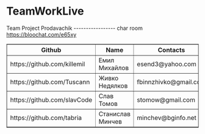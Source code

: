 ﻿# TeamWorkLive

Team Project Prodavachik ----------------- char room https://bloochat.com/e65xy

<table border="1">
  <tr>
    <th>Github</th>
    <th>Name</th>
    <th>Contacts</th>
  </tr>
  <tr>
    <td>https://github.com/killemil</td>
    <td>Емил Михайлов</td>
    <td>esend3@yahoo.com</td>
  </tr>
  <tr>
    <td>https://github.com/Tuscann </td>
    <td>Живко Недялков</td>
    <td>fbinnzhivko@gmail.com</td>
  </tr>
  <tr>
    <td>https://github.com/slavCode</td>
    <td>Слав Томов</td>
    <td>stomow@gmail.com</td>
  </tr>
  <tr>
    <td>https://github.com/tabria</td>
    <td>Станислав Минчев</td>
    <td>minchev@bginfo.net</td>
  </tr>
  
</table>
